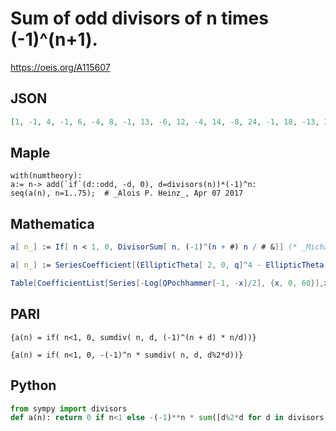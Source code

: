 # Sum of odd divisors of n times \(\-1\)^\(n\+1\)\.
https://oeis.org/A115607
## JSON
```JSON
[1, -1, 4, -1, 6, -4, 8, -1, 13, -6, 12, -4, 14, -8, 24, -1, 18, -13, 20, -6, 32, -12, 24, -4, 31, -14, 40, -8, 30, -24, 32, -1, 48, -18, 48, -13, 38, -20, 56, -6, 42, -32, 44, -12, 78, -24, 48, -4, 57, -31, 72, -14, 54, -40, 72, -8, 80, -30, 60, -24, 62, -32, 104, -1, 84, -48, 68, -18, 96, -48, 72, -13, 74, -38, 124]
```
## Maple
```Maple
with(numtheory):
a:= n-> add(`if`(d::odd, -d, 0), d=divisors(n))*(-1)^n:
seq(a(n), n=1..75);  # _Alois P. Heinz_, Apr 07 2017
```
## Mathematica
```Mathematica
a[ n_] := If[ n < 1, 0, DivisorSum[ n, (-1)^(n + #) n / # &]] (* _Michael Somos_, Jun 17 2012 *)
```
```Mathematica
a[ n_] := SeriesCoefficient[(EllipticTheta[ 2, 0, q]^4 - EllipticTheta[ 4, 0, q]^4 + 1) / 24, {q, 0, n}] (* _Michael Somos_, Jun 26 2012 *)
```
```Mathematica
Table[CoefficientList[Series[-Log[QPochhammer[-1, -x]/2], {x, 0, 60}],x][[n + 1]] n, {n, 1, 60}] (* _Benedict W. J. Irwin_, Jul 04 2016 *)
```
## PARI
```PARI
{a(n) = if( n<1, 0, sumdiv( n, d, (-1)^(n + d) * n/d))}
```
```PARI
{a(n) = if( n<1, 0, -(-1)^n * sumdiv( n, d, d%2*d))}
```
## Python
```Python
from sympy import divisors
def a(n): return 0 if n<1 else -(-1)**n * sum([d%2*d for d in divisors(n)]) # _Indranil Ghosh_, Apr 09 2017
```
